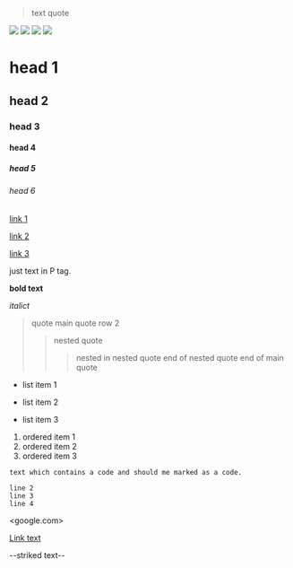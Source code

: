 > text quote

<img src="tree.jpeg">

<img src="software/lake.jpg">

<img src="unexisting-image.png">

<img src="hardware/no-iamge.jpg">

# head 1
## head 2
### head 3
#### head 4
##### head 5
###### head 6

[link 1](google.com)

[link 2](http://test.org)

[link 3](//original.co)

just text in P tag.

**bold text**

_italict_

> quote main
> quote row 2
>> nested quote
>>> nested in nested quote
>> end of nested quote
> end of main quote

* list item 1
- list item 2
+ list item 3

1. ordered item 1
2. ordered item 2
3. ordered item 3

`text which contains a code and should me marked as a code.`

``` fenced code
line 2
line 3
line 4
```

<google.com>

[Link text](http://cadlab.local)

--striked text--
